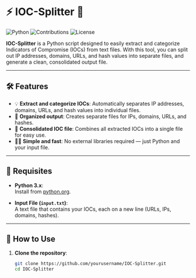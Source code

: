 # ⚡️ IOC-Splitter 🚀

![Python](https://img.shields.io/badge/python-v3.x-blue.svg) ![Contributions](https://img.shields.io/badge/contributions-welcome-brightgreen.svg) ![License](https://img.shields.io/github/license/yourusername/IOC-Splitter)

**IOC-Splitter** is a Python script designed to easily extract and categorize Indicators of Compromise (IOCs) from text files. With this tool, you can split out IP addresses, domains, URLs, and hash values into separate files, and generate a clean, consolidated output file.

---

## 🛠 Features

- 💡 **Extract and categorize IOCs**: Automatically separates IP addresses, domains, URLs, and hash values into individual files.
- 📂 **Organized output**: Creates separate files for IPs, domains, URLs, and hashes.
- 📝 **Consolidated IOC file**: Combines all extracted IOCs into a single file for easy use.
- 🏃‍♂️ **Simple and fast**: No external libraries required — just Python and your input file.

---

## 🔧 Requisites

- **Python 3.x**:  
  Install from [python.org](https://www.python.org/).

- **Input File (`input.txt`)**:  
  A text file that contains your IOCs, each on a new line (URLs, IPs, domains, hashes).

---

## 🚀 How to Use

1. **Clone the repository**:
   ```bash
   git clone https://github.com/yourusername/IOC-Splitter.git
   cd IOC-Splitter
